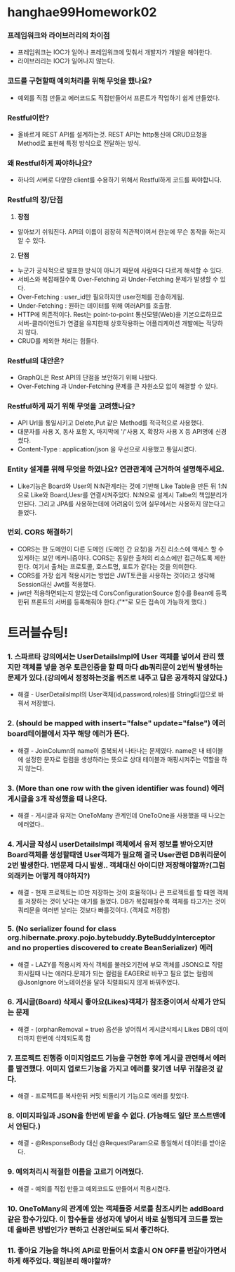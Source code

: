 # hanghae99Homework02

### 프레임워크와 라이브러리의 차이점
- 프레임워크는 IOC가 일어나 프레임워크에 맞춰서 개발자가 개발을 해야한다.
- 라이브러리는 IOC가 일어나지 않는다.

### 코드를 구현할때 예외처리를 위해 무엇을 했나요?
- 예외를 직접 만들고 에러코드도 직접만들어서 프론트가 작업하기 쉽게 만들었다.


### Restful이란?
- 올바르게 REST API를 설계하는것.
REST API는 http통신에 CRUD요청을 Method로 표현해 특정 방식으로 전달하는 방식.

### 왜 Restful하게 짜야하나요?
- 하나의 서버로 다양한 client를 수용하기 위해서 Restful하게 코드를 짜야합니다.

### Restful의 장/단점
1. **장점**
- 알아보기 쉬워진다. API의 이름이 굉장히 직관적이여서 한눈에 무슨 동작을 하는지 알 수 있다.
2. **단점**
- 누군가 공식적으로 발표한 방식이 아니기 때문에 사람마다 다르게 해석할 수 있다.
- 서비스와 복잡해질수록 Over-Fetching 과 Under-Fetching 문제가 발생할 수 있다.
- Over-Fetching : user_id만 필요하지만 user전체를 전송하게됨.
- Under-Fetching : 원하는 데이터를 위해 여러API를 호출함.
- HTTP에 의존적이다. Rest는 point-to-point 통신모델(Web)을 기본으로하므로 서버-클라이언트가 연결을 유지한채 상호작용하는 어플리케이션 개발에는 적당하지 않다. 
- CRUD를 제외한 처리는 힘들다.

### Restful의 대안은?
- GraphQL은 Rest API의 단점을 보안하기 위해 나왔다.
- Over-Fetching 과 Under-Fetching 문제를 큰 자원소모 없이 해결할 수 있다.
### Restful하게 짜기 위해 무엇을 고려했나요?
- API Url을 통일시키고 Delete,Put 같은 Method를 적극적으로 사용했다.
- 대문자를 사용 X, 동사 포함 X, 마지막에 '/'사용 X, 확장자 사용 X 등 API명에 신경썼다.
- Content-Type : application/json 을 우선으로 사용했고 통일시켰다.

### Entity 설계를 위해 무엇을 하였나요? 연관관계에 근거하여 설명해주세요.
- Like기능은 Board와 User의 N:N관계라는 것에 기반해 Like Table을 만든 뒤 1:N 으로 Like와 Board,Uesr를 연결시켜주었다.
N:N으로 설계시 Talbe의 책임분리가 안된다. 그리고 JPA를 사용하는데에 어려움이 있어 실무에서는 사용하지 않는다고 들었다.


### 번외. **CORS 해결하기**
- CORS는 한 도메인이 다른 도메인 (도메인 간 요청)을 가진 리소스에 액세스 할 수 있게하는 보안 메커니즘이다. CORS는 동일한 출처의 리소스에만 접근하도록 제한한다. 여기서 출처는 프로토콜, 호스트명, 포트가 같다는 것을 의미한다.
- CORS를 가장 쉽게 적용시키는 방법은 JWT토큰을 사용하는 것이라고 생각해 Session대신 Jwt를 적용했다.
- jwt만 적용하면되는지 알았는데 CorsConfigurationSource 함수를 Bean에 등록한뒤 프론트의 서버를 등록해줘야 한다.("\*"로 모든 접속이 가능하게 했다.)


# 트러블슈팅!
### 1. 스파르타 강의에서는 UserDetailsImpl에 User 객체를 넣어서 관리 했지만 객체를 넣을 경우 토큰인증을 할 때 마다 db쿼리문이 2번씩 발생하는 문제가 있다.(강의에서 정정하는것을 퀴즈로 내주고 답은 공개하지 않았다.)
- 해결 - UserDetailsImpl의 User객체(id,password,roles)를  String타입으로 바꿔서 저장했다.

### 2. (should be mapped with insert="false" update="false") 에러 board테이블에서 자꾸 해당 에러가 뜬다.
- 해결 - JoinColumn의 name이 중복되서 나타나는 문제였다. name은 내 테이블에 설정한 문자로 컬럼을 생성하라는 뜻으로 상대 테이블과 매핑시켜주는 역할을 하지 않는다.

### 3. (More than one row with the given identifier was found) 에러 게시글을 3개 작성했을 때 나온다.
- 해결 - 게시글과 유저는 OneToMany 관계인데 OneToOne을 사용했을 때 나오는 에러였다..

### 4. 게시글 작성시 userDetailsImpl 객체에서 유저 정보를 받아오지만 Board객체를 생성할때엔 User객체가 필요해 결국 User관련 DB쿼리문이 2번 발생한다. 1번문제 다시 발생..  객체대신 아이디만 저장해야할까?(그럼 외래키는 어떻게 해야하지?)
- 해결 - 현재 프로젝트는 ID만 저장하는 것이 효율적이나 큰 프로젝트를 할 때엔 객체를 저장하는 것이 낫다는 얘기를 들었다. DB가 복잡해질수록 객체를 타고가는 것이 쿼리문을 여러번 날리는 것보다 빠를것이다. (객체로 저장함)

### 5. (No serializer found for class org.hibernate.proxy.pojo.bytebuddy.ByteBuddyInterceptor and no properties discovered to create BeanSerializer) 에러
- 해결 - LAZY를 적용시켜 자식 객체를 불러오기전에 부모 객체를 JSON으로 직렬화시킬때 나는 에러다.문제가 되는 컬럼을 EAGER로 바꾸고 필요 없는 컬럼에 @JsonIgnore 어노테이션을 달아 직렬화되지 않게 바꿔주었다.

### 6. 게시글(Board) 삭제시 좋아요(Likes)객체가 참조중이여서 삭제가 안되는 문제
- 해결 - (orphanRemoval = true) 옵션을 넣어줘서 게시글삭제시 Likes DB의 데이터까지 한번에 삭제되도록 함

### 7. 프로젝트 진행중 이미지업로드 기능을 구현한 후에 게시글 관련해서 에러를 발견했다. 이미지 업로드기능을 가지고 에러를 찾기엔 너무 귀찮은것 같다.
- 해결 - 프로젝트를 복사한뒤 커밋 되돌리기 기능으로 에러를 찾았다.

### 8. 이미지파일과 JSON을 한번에 받을 수 없다. (가능해도 일단 포스트맨에서 안된다.)
- 해결 - @ResponseBody 대신 @RequestParam으로 통일해서 데이터를 받아온다.

### 9. 예외처리시 적절한 이름을 고르기 어려웠다.
- 해결 - 예외를 직접 만들고 예외코드도 만들어서 적용시켰다. 

### 10. OneToMany의 관계에 있는 객체들중 서로를 참조시키는 addBoard같은 함수가있다. 이 함수들을 생성자에 넣어서 바로 실행되게 코드를 짰는데 올바른 방법인가? 편하고 신경안써도 되서 좋긴하다.

### 11. 좋아요 기능을 하나의 API로 만들어서 호출시 ON OFF를 번갈아가면서 하게 해주었다. 책임분리 해야할까? 

